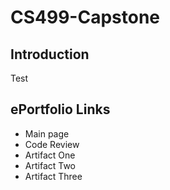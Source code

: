 # CS499-Capstone

## Introduction
Test

## ePortfolio Links
- Main page
- Code Review
- Artifact One
- Artifact Two
- Artifact Three
